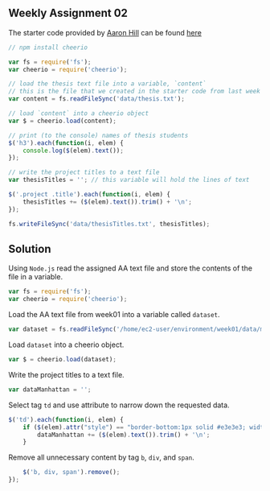 ## Weekly Assignment 02

The starter code provided by [Aaron Hill](https://github.com/aaronxhill) can be found [here](https://github.com/visualizedata/data-structures/blob/master/weekly_assignment_02.md)

```javascript
// npm install cheerio

var fs = require('fs');
var cheerio = require('cheerio');

// load the thesis text file into a variable, `content`
// this is the file that we created in the starter code from last week
var content = fs.readFileSync('data/thesis.txt');

// load `content` into a cheerio object
var $ = cheerio.load(content);

// print (to the console) names of thesis students
$('h3').each(function(i, elem) {
    console.log($(elem).text());
});

// write the project titles to a text file
var thesisTitles = ''; // this variable will hold the lines of text

$('.project .title').each(function(i, elem) {
    thesisTitles += ($(elem).text()).trim() + '\n';
});

fs.writeFileSync('data/thesisTitles.txt', thesisTitles);
```

## Solution

Using `Node.js` read the assigned AA text file and store the contents of the file in a variable.

```javascript
var fs = require('fs');
var cheerio = require('cheerio');
```

Load the AA text file from week01 into a variable called `dataset`.

```javascript
var dataset = fs.readFileSync('/home/ec2-user/environment/week01/data/m03.txt');
```

Load `dataset` into a cheerio object.

```javascript
var $ = cheerio.load(dataset);
```

Write the project titles to a text file.

```javascript
var dataManhattan = '';
```

Select tag `td` and use attribute to narrow down the requested data.

```javascript
$('td').each(function(i, elem) {
    if ($(elem).attr("style") == "border-bottom:1px solid #e3e3e3; width:260px") {
        dataManhattan += ($(elem).text()).trim() + '\n';
    }
```
    
Remove all unnecessary content by tag `b`, `div`, and `span`.

```javascript
    $('b, div, span').remove();
});
```
